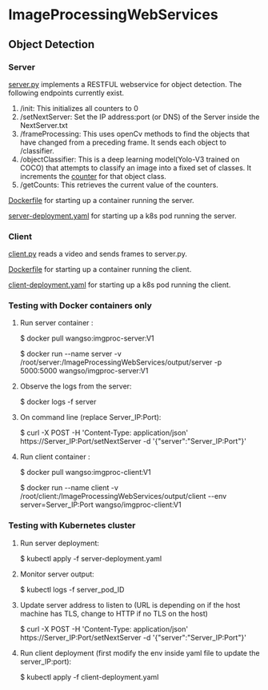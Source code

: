 # ImageProcessingWebServices

## Object Detection

### Server 
[server.py](https://github.com/wangso/ImageProcessingWebServices/Server/server.py) implements a RESTFUL webservice for object detection.
The following endpoints currently exist.
1. /init: This initializes all counters to 0
2. /setNextServer: Set the IP address:port (or DNS) of the Server inside the NextServer.txt 
3. /frameProcessing: This uses openCv methods to find the objects that have changed from a preceding frame. It sends each object to /classifier.
4. /objectClassifier: This is a deep learning model(Yolo-V3 trained on COCO) that attempts to classify an image into a fixed set of classes. It increments the [counter](https://github.com/wangso/ImageProcessingWebServices/output/server/output.txt) for that object class.
5. /getCounts: This retrieves the current value of the counters.

[Dockerfile](https://github.com/wangso/ImageProcessingWebServices/Server/Dockerfile) for starting up a container running the server.

[server-deployment.yaml](https://github.com/wangso/ImageProcessingWebServices/server-deployment.yaml) for starting up a k8s pod running the server.

### Client 
[client.py](https://github.com/wangso/ImageProcessingWebServices/Client/client.py) reads a video and sends frames to server.py.

[Dockerfile](https://github.com/wangso/ImageProcessingWebServices/Client/Dockerfile) for starting up a container running the client.

[client-deployment.yaml](https://github.com/wangso/ImageProcessingWebServices/client-deployment.yaml) for starting up a k8s pod running the client.

### Testing with Docker containers only

1. Run server container : 

    $ docker pull wangso:imgproc-server:V1 
    
    $ docker run --name server -v /root/server:/ImageProcessingWebServices/output/server -p 5000:5000 wangso/imgproc-server:V1
    
2. Observe the logs from the server:
    
    $ docker logs -f server
    
3. On command line (replace Server_IP:Port):

    $ curl -X POST -H 'Content-Type: application/json' https://Server_IP:Port/setNextServer -d '{"server":"Server_IP:Port"}'
    
3. Run client container : 
    
    $ docker pull wangso:imgproc-client:V1 
    
    $ docker run --name client -v /root/client:/ImageProcessingWebServices/output/client --env server=Server_IP:Port wangso/imgproc-client:V1
    
### Testing with Kubernetes cluster
1. Run server deployment:

    $ kubectl apply -f server-deployment.yaml
    
2. Monitor server output:

    $ kubectl logs -f server_pod_ID

3. Update server address to listen to (URL is depending on if the host machine has TLS, change to HTTP if no TLS on the host)

    $ curl -X POST -H 'Content-Type: application/json' https://Server_IP:Port/setNextServer -d '{"server":"Server_IP:Port"}'
    
3. Run client deployment (first modify the env inside yaml file to update the server_IP:port): 

     $ kubectl apply -f client-deployment.yaml
